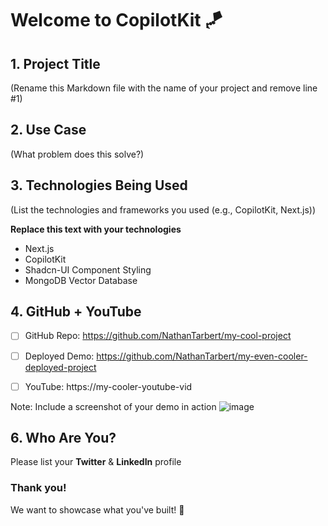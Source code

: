 # Welcome to CopilotKit 🪁

## 1. Project Title 
(Rename this Markdown file with the name of your project and remove line #1)

## 2. Use Case 
(What problem does this solve?)

## 3. Technologies Being Used 
(List the technologies and frameworks you used (e.g., CopilotKit, Next.js))

**Replace this text with your technologies**
- Next.js
- CopilotKit
- Shadcn-UI Component Styling
- MongoDB Vector Database


## 4. GitHub + YouTube

- [ ] GitHub Repo:
https://github.com/NathanTarbert/my-cool-project

- [ ] Deployed Demo:
https://github.com/NathanTarbert/my-even-cooler-deployed-project

- [ ] YouTube: 
https://my-cooler-youtube-vid

Note: Include a screenshot of your demo in action
![image](https://github.com/user-attachments/assets/5d2a020c-dc8f-4b27-85db-ba1413bdc8f6)



## 6. Who Are You?

Please list your **Twitter** & **LinkedIn** profile 

### Thank you! 
We want to showcase what you've built! 🚀

